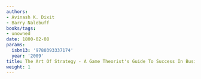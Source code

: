 ```yaml
---
authors:
- Avinash K. Dixit
- Barry Nalebuff
books/tags:
- unowned
date: 1800-02-08
params:
  isbn13: '9780393337174'
  year: '2009'
title: The Art Of Strategy - A Game Theorist's Guide To Success In Business And Life
weight: 1
---
```


<!--more-->